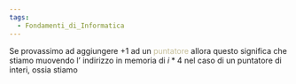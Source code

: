 ```yaml
---
tags:
  - Fondamenti_di_Informatica
---
```

Se provassimo ad aggiungere $+1$ ad un <font color="#c4bd97">puntatore</font> allora questo significa che stiamo muovendo l’ indirizzo in memoria di $i * 4$ nel caso di un puntatore di interi, ossia stiamo 